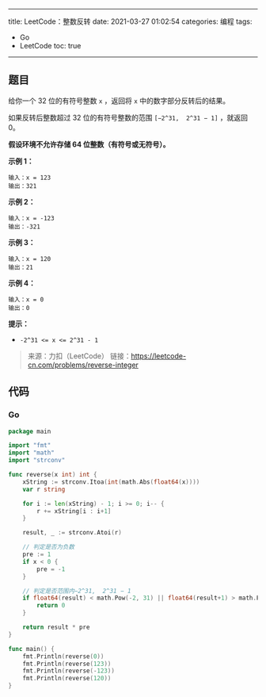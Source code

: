 ----
title: LeetCode：整数反转
date: 2021-03-27 01:02:54
categories: 编程
tags: 
- Go
- LeetCode
toc: true
----

## 题目

给你一个 32 位的有符号整数 `x` ，返回将 `x` 中的数字部分反转后的结果。

如果反转后整数超过 32 位的有符号整数的范围 `[−2^31,  2^31 − 1]` ，就返回 0。

**假设环境不允许存储 64 位整数（有符号或无符号）。**

**示例 1：**

```
输入：x = 123
输出：321
```

<!-- more -->

**示例 2：**

```
输入：x = -123
输出：-321
```

**示例 3：**

```
输入：x = 120
输出：21
```

**示例 4：**

```
输入：x = 0
输出：0
```

**提示：**

- `-2^31 <= x <= 2^31 - 1`

> 来源：力扣（LeetCode）
> 链接：https://leetcode-cn.com/problems/reverse-integer

## 代码

### Go

```go
package main

import "fmt"
import "math"
import "strconv"

func reverse(x int) int {
	xString := strconv.Itoa(int(math.Abs(float64(x))))
	var r string

	for i := len(xString) - 1; i >= 0; i-- {
		r += xString[i : i+1]
	}

	result, _ := strconv.Atoi(r)

	// 判定是否为负数
	pre := 1
	if x < 0 {
		pre = -1
	}

	// 判定是否范围内−2^31,  2^31 − 1
	if float64(result) < math.Pow(-2, 31) || float64(result+1) > math.Pow(2, 31) {
		return 0
	}

	return result * pre
}

func main() {
	fmt.Println(reverse(0))
	fmt.Println(reverse(123))
	fmt.Println(reverse(-123))
	fmt.Println(reverse(120))
}
```